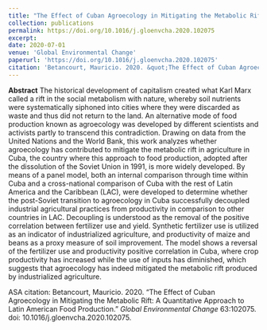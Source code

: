 ```yaml
---
title: "The Effect of Cuban Agroecology in Mitigating the Metabolic Rift: A Quantitative Approach to Latin American Food Production"
collection: publications
permalink: https://doi.org/10.1016/j.gloenvcha.2020.102075
excerpt: 
date: 2020-07-01
venue: 'Global Environmental Change'
paperurl: 'https://doi.org/10.1016/j.gloenvcha.2020.102075'
citation: 'Betancourt, Mauricio. 2020. &quot;The Effect of Cuban Agroecology in Mitigating the Metabolic Rift: A Quantitative Approach to Latin American Food Production. &quot; <i>Global Environmental Change</i>. 63:102075. doi: 10.1016/j.gloenvcha.2020.102075'
---
```


<b>Abstract</b> 
The historical development of capitalism created what Karl Marx called a rift in the social metabolism with nature, whereby soil nutrients were systematically siphoned into cities where they were discarded as waste and thus did not return to the land. An alternative mode of food production known as agroecology was developed by different scientists and activists partly to transcend this contradiction. Drawing on data from the United Nations and the World Bank, this work analyzes whether agroecology has contributed to mitigate the metabolic rift in agriculture in Cuba, the country where this approach to food production, adopted after the dissolution of the Soviet Union in 1991, is more widely developed. By means of a panel model, both an internal comparison through time within Cuba and a cross-national comparison of Cuba with the rest of Latin America and the Caribbean (LAC), were developed to determine whether the post-Soviet transition to agroecology in Cuba successfully decoupled industrial agricultural practices from productivity in comparison to other countries in LAC. Decoupling is understood as the removal of the positive correlation between fertilizer use and yield. Synthetic fertilizer use is utilized as an indicator of industrialized agriculture, and productivity of maize and beans as a proxy measure of soil improvement. The model shows a reversal of the fertilizer use and productivity positive correlation in Cuba, where crop productivity has increased while the use of inputs has diminished, which suggests that agroecology has indeed mitigated the metabolic rift produced by industrialized agriculture.

ASA citation: Betancourt, Mauricio. 2020. “The Effect of Cuban Agroecology in Mitigating the Metabolic Rift: A Quantitative Approach to Latin American Food Production.” <i>Global Environmental Change</i> 63:102075. doi: 10.1016/j.gloenvcha.2020.102075.
